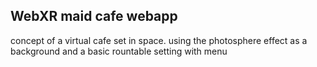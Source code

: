 ## WebXR maid cafe webapp

concept of a virtual cafe set in space. using the photosphere effect as a background and a basic rountable setting with menu